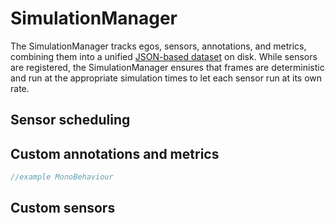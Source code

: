 # SimulationManager

The SimulationManager tracks egos, sensors, annotations, and metrics, combining them into a unified [JSON-based dataset](Schema/Synthetic_Dataset_Schema.md) on disk. While sensors are registered, the SimulationManager ensures that frames are deterministic and run at the appropriate simulation times to let each sensor run at its own rate.

## Sensor scheduling

## Custom annotations and metrics

```csharp
//example MonoBehaviour 
```
## Custom sensors
